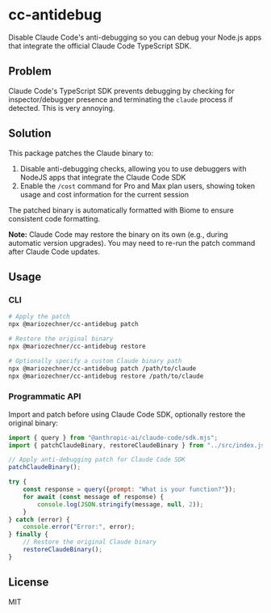 # cc-antidebug

Disable Claude Code's anti-debugging so you can debug your Node.js apps that integrate the official Claude Code TypeScript SDK.

## Problem

Claude Code's TypeScript SDK prevents debugging by checking for inspector/debugger presence and terminating the `claude` process if detected. This is very annoying.

## Solution

This package patches the Claude binary to:
1. Disable anti-debugging checks, allowing you to use debuggers with NodeJS apps that integrate the Claude Code SDK
2. Enable the `/cost` command for Pro and Max plan users, showing token usage and cost information for the current session

The patched binary is automatically formatted with Biome to ensure consistent code formatting.

**Note:** Claude Code may restore the binary on its own (e.g., during automatic version upgrades). You may need to re-run the patch command after Claude Code updates.

## Usage

### CLI

```bash
# Apply the patch
npx @mariozechner/cc-antidebug patch

# Restore the original binary
npx @mariozechner/cc-antidebug restore

# Optionally specify a custom Claude binary path
npx @mariozechner/cc-antidebug patch /path/to/claude
npx @mariozechner/cc-antidebug restore /path/to/claude
```

### Programmatic API

Import and patch before using Claude Code SDK, optionally restore the original binary:

```javascript
import { query } from "@anthropic-ai/claude-code/sdk.mjs";
import { patchClaudeBinary, restoreClaudeBinary } from "../src/index.js";

// Apply anti-debugging patch for Claude Code SDK
patchClaudeBinary();

try {
	const response = query({prompt: "What is your function?"});
	for await (const message of response) {
		console.log(JSON.stringify(message, null, 2));
	}
} catch (error) {
	console.error("Error:", error);
} finally {
	// Restore the original Claude binary
	restoreClaudeBinary();
}

```

## License

MIT
